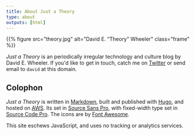 ```yaml
---
title: About Just a Theory
type: about
outputs: [html]
---
```


{{% figure src="theory.jpg" alt="David E. “Theory” Wheeler" class="frame" %}}

*Just a Theory* is an periodically irregular technology and culture blog by David
E. Wheeler. If you'd like to get in touch, catch me on [Twitter] or send email
to `david` at this domain.

Colophon
--------

*Just a Theory* is written in [Markdown], built and published with [Hugo], and
hosted on [AWS]. Its set in [Source Sans Pro], with fixed-width type set in
[Source Code Pro]. The icons are by [Font Awesome].

This site eschews JavaScript, and uses no tracking or analytics services.

[Markdown]: http://daringfireball.net/projects/markdown/
[Hugo]: https://gohugo.io
[AWS]: https://aws.amazon.com/
[Source Sans Pro]: https://github.com/adobe-fonts/source-sans-pro
[Source Code Pro]: https://github.com/adobe-fonts/source-code-pro
[Twitter]: https://twitter.com/theory
[Font Awesome]: https://fontawesome.com